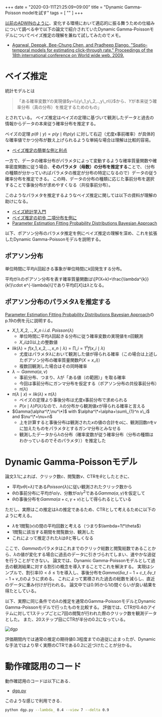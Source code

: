 +++
date = "2020-03-11T21:25:09+09:00"
title = "Dynamic Gamma-Poisson modelを試す"
tags = [ "" ]
+++

[以前のADWINのように](https://speakerdeck.com/monochromegane/fukuokago15-adwin-exphist)、変化する環境において適応的に振る舞うための仕組みについて調べる中で以下の論文で紹介されていたDynamic Gamma-Poissonモデルについてベイズ推定の理解を兼ねて試してみたのでメモ。

- [Agarwal, Deepak, Bee-Chung Chen, and Pradheep Elango. "Spatio-temporal models for estimating click-through rate." Proceedings of the 18th international conference on World wide web. 2009.](http://www2009.wwwconference.org/proceedings/pdf/p21.pdf)

# ベイズ推定

統計モデルとは

> 「ある確率変数$Y$の実現値$y=\\{y\_1,y\_2,..,y\_n\\}$から、$Y$が本来従う確率分布（真の分布）を推定するためのもの」

とされている。
ベイズ推定はベイズの定理に基づいて観測したデータと過去の情報からデータの本来従う確率分布を推定する。

ベイズの定理 $p(\theta \mid y) \propto p(y \mid \theta)p(y)$ に対して右辺（尤度x事前確率）が具体的な確率値でかつ分布が数え上げられるような単純な場合は理解は比較的容易。

- [ベイズ推定の簡単な例と利点](https://mathtrain.jp/bayesinfer)

一方で、データの確率分布がパラメタによって変動するような確率質量関数や確率密度関数に従う場合、**そのパラメタ（母数）の分布を推定する**ことで、（分布の種類が分かっていればパラメタの推定が分布の特定になるので）データの従う確率分布を推定できる。
この時、データの分布の種類に応じた事前分布を選択することで事後分布が求めやすくなる（共役事前分布）。

このようなパラメタを推定するようなベイズ推定に関しては以下の資料が理解の助けになる。

- [ベイズ統計学入門](https://www.slideshare.net/miyoshiyuya/ss)
- [ベイズ推定の初歩 二項分布を例に](https://mutopsy.net/pdf/note_sta_bayesian01.pdf)
- [Parameter Estimation Fitting Probability Distributions Bayesian Approach](https://ocw.mit.edu/courses/mathematics/18-443-statistics-for-applications-spring-2015/lecture-notes/MIT18_443S15_LEC8.pdf)

以下、ポアソン分布のパラメタ推定を例にベイズ推定の理解を深め、これを拡張したDynamic Gamma-Poissonモデルを説明する。

## ポアソン分布

単位時間に平均$\lambda$回起きる事象が単位時間に$k$回発生する分布。

平均が$\lambda$のポアソン分布を表す確率質量関数は\\[P(X=k)=\frac{\lambda^{k}}{k!}\cdot e^{-\lambda}\\]であり平均$E[X]$は$\lambda$となる。

## ポアソン分布のパラメタ$\lambda$を推定する

[Parameter Estimation Fitting Probability Distributions Bayesian Approach](https://ocw.mit.edu/courses/mathematics/18-443-statistics-for-applications-spring-2015/lecture-notes/MIT18_443S15_LEC8.pdf)のp.19の例を元に説明する。

- $X\_1,X\_2,..,X\_n$ $i.i.d.$ $Poisson(\lambda)$
  - 単位時間に平均$\lambda$回起きる分布に従う確率変数の実現値を$n$回観測
  - $X\_i$は0以上の整数値
- $lik(\lambda) = f(x\_1, x\_2,..,x\_n \mid \lambda) = \prod\_{i=1}^n f(x\_i \mid \lambda)$
  - 尤度はパラメタ$\lambda$において観測した値が得られる確率（この場合は上述したポアソン分布の確率質量関数$P(X=x\_i)$）
  - 複数回観測した場合はその同時確率
- $\lambda \sim Gamma(\alpha, \nu)$
  - 事前分布、つまり、$\lambda$が「ある値（の範囲）」を取る確率
  - 今回は事前分布にガンマ分布を仮定する（ポアソン分布の共役事前分布）
  - $\pi(\lambda)$
- $\pi(\lambda \mid x) \propto lik(\lambda) \times \pi(\lambda)$
  - ベイズの定理より事後分布は尤度x事前分布で求められる
  - $P(x\mid\lambda)P(\lambda)$なので、$\lambda$の分布から観測値$x$が得られる確率と言える
- $Gamma(\alpha^\*,\nu^\*)$ with $\alpha^\*=\alpha+\sum\_{1}^n x\_i$ and $\nu^\*=\nu+n$
  - 上を計算すると事後分布は観測された$x$の値の合計を$\alpha$に、観測回数$n$を$\nu$に加えたものをパラメタとするガンマ分布とみなせる
  - 観測したデータから$\lambda$の分布（確率変数が従う確率分布（分布の種類はわかっているのでそのパラメタ））を推定した

# Dynamic Gamma-Poissonモデル

論文3.1によれば、クリック数$c$、閲覧数$v$、CTRを$\theta$としたときに、

- 平均$v\theta$(=$\lambda$)である$Poisson(\lambda)$に従い観測されたクリック数から
- $\theta$の事前分布に平均が$\alpha/\gamma$、分散が$\alpha/\gamma^2$である$Gamma(\alpha,\gamma)$を仮定して
- $\theta$の事後分布を$Gamma(\alpha+c,\gamma+v)$として得られるとしている

ただし、実際はこの推定は$\lambda$の推定であるため、CTRとして考えるために以下のように考える。

- $\lambda$を1閲覧($v$)の間の平均回数と考える（つまり$\lambda=1\*\theta$）
- 1閲覧に該当する期間を閲覧数分、観測した
- これによって推定された$\lambda$は$\theta$と等しくなる

ここで、$Gamma$のパラメタはこれまでのクリック総数と閲覧総数であることから、$\lambda$の値が変化する場合に過去のデータに引きづられてしまい、速やかな追従を行うことができない。
論文では、Dynamic Gamma-Poissonモデルとして過去の観測結果に対する割引の概念を導入することでこれを解決する。
実現はシンプルで、割引率$(0< \delta \leq1)$を導入し、事後分布を$Gamma(\delta\alpha\_{t-1}+c\_t,\delta\gamma\_{t-1}+v\_t)$のように求める。
これによって累積された過去の総数を減らし、直近のデータに重み付けが行われる。
論文中では0.95から1の間ぐらいが良い結果を得たとしている。

以下、実際に同じ条件での$\lambda$の推定を通常のGamma-PoissonモデルとDynamic Gamma-Poissonモデルで行ったものを比較する。
評価では、CTRが0.4のアイテムに対して1ステップごとに7回の閲覧が行われた際のクリック数を観測データとした。
また、20ステップ目にCTRが半分の0.2になっている。

![dgp](/images/2020/03/dgp.gif)

評価期間内では通常の推定の期待値0.3程度までの追従に止まったが、Dynamicな手法ではより早く実際のCTRである0.2に近づけたことが分かる。

# 動作確認用のコード

動作確認用のコードは以下にある．

- [dgp.py](https://gist.github.com/monochromegane/942444fdf89735e7e273d5c7126df449)

このような感じで利用できる．

```sh
python dgp.py --lambda_ 0.4 --view 7 --delta 0.9
```


